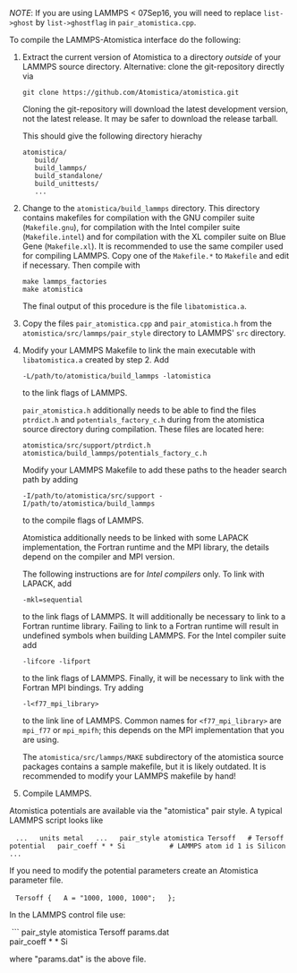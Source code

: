 _NOTE_: If you are using LAMMPS < 07Sep16, you will need to replace `list->ghost`
by `list->ghostflag` in `pair_atomistica.cpp`.

To compile the LAMMPS-Atomistica interface do the following:

1. Extract the current version of Atomistica to a directory _outside_ of your
   LAMMPS source directory. Alternative: clone the git-repository directly via

     ```
     git clone https://github.com/Atomistica/atomistica.git
     ```

   Cloning the git-repository will download the latest development version, not
   the latest release. It may be safer to download the release tarball.

   This should give the following directory hierachy

     ```
     atomistica/
        build/
        build_lammps/
        build_standalone/
        build_unittests/
        ...
     ```

2. Change to the `atomistica/build_lammps` directory. This directory contains
   makefiles for compilation with the GNU compiler suite (`Makefile.gnu`),
   for compilation with the Intel compiler suite (`Makefile.intel`) and for
   compilation with the XL compiler suite on Blue Gene (`Makefile.xl`). It is
   recommended to use the same compiler used for compiling LAMMPS. Copy one of
   the `Makefile.*` to `Makefile` and edit if necessary. Then compile with

    ```
    make lammps_factories
    make atomistica
    ```

   The final output of this procedure is the file `libatomistica.a`.

2. Copy the files `pair_atomistica.cpp` and `pair_atomistica.h` from the
   `atomistica/src/lammps/pair_style` directory to LAMMPS' `src` directory.

3. Modify your LAMMPS Makefile to link the main executable with
   `libatomistica.a` created by step 2. Add

     ```
     -L/path/to/atomistica/build_lammps -latomistica
     ```

   to the link flags of LAMMPS.

   `pair_atomistica.h` additionally needs
   to be able to find the files `ptrdict.h` and `potentials_factory_c.h` during
   from the atomistica source directory during compilation. These files are
   located here:

     ```
     atomistica/src/support/ptrdict.h 
     atomistica/build_lammps/potentials_factory_c.h
     ```

   Modify your LAMMPS Makefile to add these paths to the header search path by
   adding

     ```
     -I/path/to/atomistica/src/support -I/path/to/atomistica/build_lammps
     ```

   to the compile flags of LAMMPS.

   Atomistica additionally needs to be linked with some LAPACK implementation,
   the Fortran runtime and the MPI library, the details depend on the compiler
   and MPI version.
   
   The following instructions are for _Intel compilers_ only. To link with LAPACK,
   add

     ```
     -mkl=sequential
     ```

   to the link flags of LAMMPS. It will additionally be necessary to link to a
   Fortran runtime library. Failing to link to a Fortran runtime will result in
   undefined symbols when building LAMMPS. For the Intel compiler suite add
   
     ```
     -lifcore -lifport
     ```
     
   to the link flags of LAMMPS. Finally, it will be necessary to link with the 
   Fortran MPI bindings. Try adding
   
     ```
     -l<f77_mpi_library>
     ```
     
   to the link line of LAMMPS. Common names for `<f77_mpi_library>` are
   `mpi_f77` or `mpi_mpifh`; this depends on the MPI implementation that you
   are using.

   The `atomistica/src/lammps/MAKE` subdirectory of the atomistica source
   packages contains a sample makefile, but it is likely outdated. It is
   recommended to modify your LAMMPS makefile by hand!

4. Compile LAMMPS. 

Atomistica potentials are available via the "atomistica" pair style. A typical
LAMMPS script looks like

  ```
  ...  
  units metal  
  ...  
  pair_style atomistica Tersoff   # Tersoff potential  
  pair_coeff * * Si           # LAMMPS atom id 1 is Silicon  
  ...
  ```

If you need to modify the potential parameters create an Atomistica parameter file.

  ```
  Tersoff {  
    A = "1000, 1000, 1000";  
  };
  ```

In the LAMMPS control file use:

  ```
  pair_style atomistica Tersoff params.dat  
  pair_coeff * * Si
  

where "params.dat" is the above file.
